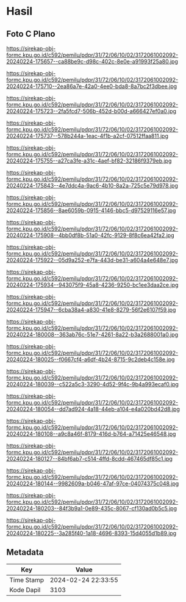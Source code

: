 # Hasil

## Foto C Plano

https://sirekap-obj-formc.kpu.go.id/c592/pemilu/pdpr/31/72/06/10/02/3172061002092-20240224-175657--ca88be9c-d98c-402c-8e0e-a91993f25a80.jpg

https://sirekap-obj-formc.kpu.go.id/c592/pemilu/pdpr/31/72/06/10/02/3172061002092-20240224-175710--2ea86a7e-42a0-4ee0-bda8-8a7bc2f3dbee.jpg

https://sirekap-obj-formc.kpu.go.id/c592/pemilu/pdpr/31/72/06/10/02/3172061002092-20240224-175723--2fa5fcd7-506b-452d-b00d-a666427ef0a0.jpg

https://sirekap-obj-formc.kpu.go.id/c592/pemilu/pdpr/31/72/06/10/02/3172061002092-20240224-175737--578b244a-1eac-4f1b-a2cf-07512ffaa811.jpg

https://sirekap-obj-formc.kpu.go.id/c592/pemilu/pdpr/31/72/06/10/02/3172061002092-20240224-175755--a27ca3fe-a31c-4aef-bf82-32186f9379eb.jpg

https://sirekap-obj-formc.kpu.go.id/c592/pemilu/pdpr/31/72/06/10/02/3172061002092-20240224-175843--4e7ddc4a-9ac6-4b10-8a2a-725c5e79d978.jpg

https://sirekap-obj-formc.kpu.go.id/c592/pemilu/pdpr/31/72/06/10/02/3172061002092-20240224-175856--8ae6059b-0915-4146-bbc5-d97529116e57.jpg

https://sirekap-obj-formc.kpu.go.id/c592/pemilu/pdpr/31/72/06/10/02/3172061002092-20240224-175908--4bb0df8b-51a0-42fc-9129-8f8c6ea42fa2.jpg

https://sirekap-obj-formc.kpu.go.id/c592/pemilu/pdpr/31/72/06/10/02/3172061002092-20240224-175922--05d9a252-e7fa-443d-be31-a604a4e648e7.jpg

https://sirekap-obj-formc.kpu.go.id/c592/pemilu/pdpr/31/72/06/10/02/3172061002092-20240224-175934--943075f9-45a8-4236-9250-bc1ee3daa2ce.jpg

https://sirekap-obj-formc.kpu.go.id/c592/pemilu/pdpr/31/72/06/10/02/3172061002092-20240224-175947--6cba38a4-a830-41e8-8279-56f2e6107f59.jpg

https://sirekap-obj-formc.kpu.go.id/c592/pemilu/pdpr/31/72/06/10/02/3172061002092-20240224-180008--363ab76c-51e7-4261-8a22-b3a2688001a0.jpg

https://sirekap-obj-formc.kpu.go.id/c592/pemilu/pdpr/31/72/06/10/02/3172061002092-20240224-180025--f0667cf4-a6df-4b24-8715-9c2deb4c158e.jpg

https://sirekap-obj-formc.kpu.go.id/c592/pemilu/pdpr/31/72/06/10/02/3172061002092-20240224-180039--c522a5c3-3290-4d52-9f4c-9b4a993ecaf0.jpg

https://sirekap-obj-formc.kpu.go.id/c592/pemilu/pdpr/31/72/06/10/02/3172061002092-20240224-180054--dd7ad924-4a18-44eb-a104-e4a020bd42d8.jpg

https://sirekap-obj-formc.kpu.go.id/c592/pemilu/pdpr/31/72/06/10/02/3172061002092-20240224-180108--a9c8a46f-8179-416d-b764-a71425e46548.jpg

https://sirekap-obj-formc.kpu.go.id/c592/pemilu/pdpr/31/72/06/10/02/3172061002092-20240224-180127--84bf6ab7-c514-4ffd-8cdd-467465df85c1.jpg

https://sirekap-obj-formc.kpu.go.id/c592/pemilu/pdpr/31/72/06/10/02/3172061002092-20240224-180144--9982609a-b046-47af-97ce-04074375c048.jpg

https://sirekap-obj-formc.kpu.go.id/c592/pemilu/pdpr/31/72/06/10/02/3172061002092-20240224-180203--84f3b9a1-0e89-435c-8067-cf130ad0b5c5.jpg

https://sirekap-obj-formc.kpu.go.id/c592/pemilu/pdpr/31/72/06/10/02/3172061002092-20240224-180225--3a285f40-1a18-4696-8393-15d4055d1b89.jpg


## Metadata

| Key        | Value               |
| ---------- | ------------------- |
| Time Stamp | 2024-02-24 22:33:55 |
| Kode Dapil | 3103                |



